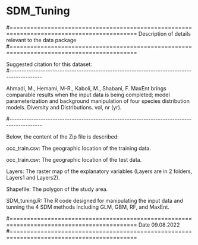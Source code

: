 # SDM_Tuning

#===========================================================================================
 Description of details relevant to the data package
#===========================================================================================

Suggested citation for this dataset:   
#-------------------------------------------------------------------------------------------

Ahmadi, M., Hemami, M-R., Kaboli, M., Shabani, F.
MaxEnt brings comparable results when the input data is being completed; model parameterization and background manipulation of four species distribution models. Diversity and Distributions. vol, nr (yr).

#-------------------------------------------------------------------------------------------


Below, the content of the Zip file is described:

occ_train.csv: 
The geographic location of the training data. 

occ_train.csv: 
The geographic location of the test data.


Layers:
The raster map of the explanatory variables (Layers are in 2 folders, Layers1 and Layers2).

Shapefile:
The polygon of the study area.

SDM_tuning.R:
The R code designed for manipulating the input data and tunning the 4 SDM methods including GLM, GBM, RF, and MaxEnt.


#===========================================================================================
Date 09.08.2022
#===========================================================================================

